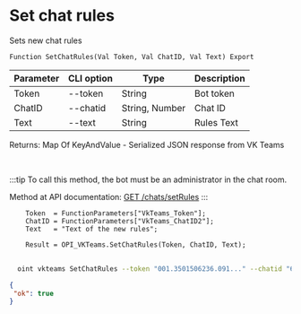 ﻿---
sidebar_position: 14
---

# Set chat rules
 Sets new chat rules



`Function SetChatRules(Val Token, Val ChatID, Val Text) Export`

  | Parameter | CLI option | Type | Description |
  |-|-|-|-|
  | Token | --token | String | Bot token |
  | ChatID | --chatid | String, Number | Chat ID |
  | Text | --text | String | Rules Text |

  
  Returns:  Map Of KeyAndValue - Serialized JSON response from VK Teams

<br/>

:::tip
To call this method, the bot must be an administrator in the chat room.

 Method at API documentation: [GET /chats/setRules](https://teams.vk.com/botapi/#/chats/get_chats_setRules)
:::
<br/>


```bsl title="Code example"
    Token  = FunctionParameters["VkTeams_Token"];
    ChatID = FunctionParameters["VkTeams_ChatID2"];
    Text   = "Text of the new rules";

    Result = OPI_VKTeams.SetChatRules(Token, ChatID, Text);
```



```sh title="CLI command example"
    
  oint vkteams SetChatRules --token "001.3501506236.091..." --chatid "689203963@chat.agent" --text %text%

```

```json title="Result"
{
 "ok": true
}
```
